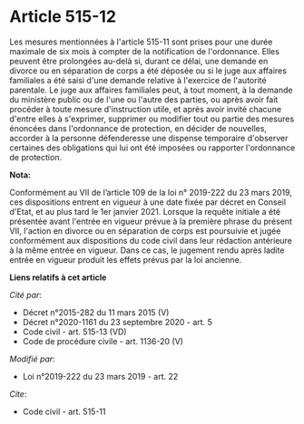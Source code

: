 # Article 515-12

Les mesures mentionnées à l'article 515-11 sont prises pour une durée maximale de six mois à compter de la notification de
l'ordonnance. Elles peuvent être prolongées au-delà si, durant ce délai, une demande en divorce ou en séparation de corps a
été déposée ou si le juge aux affaires familiales a été saisi d'une demande relative à l'exercice de l'autorité parentale. Le
juge aux affaires familiales peut, à tout moment, à la demande du ministère public ou de l'une ou l'autre des parties, ou
après avoir fait procéder à toute mesure d'instruction utile, et après avoir invité chacune d'entre elles à s'exprimer,
supprimer ou modifier tout ou partie des mesures énoncées dans l'ordonnance de protection, en décider de nouvelles, accorder
à la personne défenderesse une dispense temporaire d'observer certaines des obligations qui lui ont été imposées ou rapporter
l'ordonnance de protection.

**Nota:**

Conformément au VII de l’article 109 de la loi n° 2019-222 du 23 mars 2019, ces dispositions entrent en vigueur à une date
fixée par décret en Conseil d'Etat, et au plus tard le 1er janvier 2021. Lorsque la requête initiale a été présentée avant
l'entrée en vigueur prévue à la première phrase du présent VII, l'action en divorce ou en séparation de corps est poursuivie
et jugée conformément aux dispositions du code civil dans leur rédaction antérieure à la même entrée en vigueur. Dans ce cas,
le jugement rendu après ladite entrée en vigueur produit les effets prévus par la loi ancienne.

**Liens relatifs à cet article**

_Cité par_:

  - Décret n°2015-282 du 11 mars 2015 (V)
  - Décret n°2020-1161 du 23 septembre 2020 - art. 5
  - Code civil - art. 515-13 (VD)
  - Code de procédure civile - art. 1136-20 (V)

_Modifié par_:

  - Loi n°2019-222 du 23 mars 2019 - art. 22

_Cite_:

  - Code civil - art. 515-11
